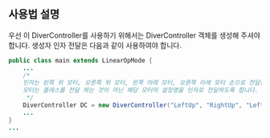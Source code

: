 ## 사용법 설명

우선 이 DiverController를 사용하기 위해서는 DiverController 객체를 생성해 주셔야 합니다.
생성자 인자 전달은 다음과 같이 사용하여야 합니다.

```java
public class main extends LinearOpMode {
    ...
    /* 
    인자는 왼쪽 위 모터, 오른쪽 위 모터, 왼쪽 아래 모터, 오른쪽 아래 모터 순으로 전달합니다.
    모터는 클레스를 전달 하는 것이 아닌 해당 모터의 설정명을 인자로 전달하도록 합니다.
     */
    DiverController DC = new DiverController("LeftUp", "RightUp", "LeftDown", "RightDown");
    ...
}
...
```
